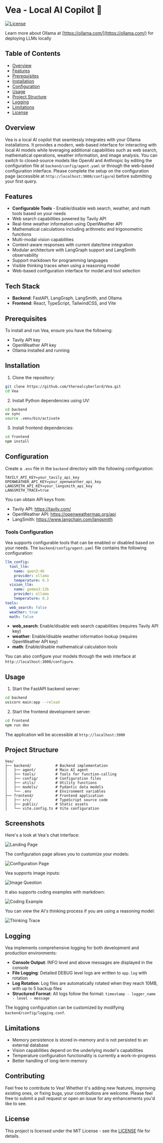 # Vea - Local AI Copilot 🤖

[![License](https://img.shields.io/badge/License-MIT-blue.svg)](LICENSE)

Learn more about Ollama at [https://ollama.com/](https://ollama.com/) for deploying LLMs locally

## Table of Contents

- [Overview](#overview)
- [Features](#features)
- [Prerequisites](#prerequisites)
- [Installation](#installation)
- [Configuration](#configuration)
- [Usage](#usage)
- [Project Structure](#project-structure)
- [Logging](#logging)
- [Limitations](#limitations)
- [License](#license)

## Overview

Vea is a local AI copilot that seamlessly integrates with your Ollama installations. It provides a modern, web-based interface for interacting with local AI models while leveraging additional capabilities such as web search, mathematical operations, weather information, and image analysis. You can switch to closed-source models like OpenAI and Anthropic by editing the configuration file at `backend/config/agent.yaml` or through the web-based configuration interface. Please complete the setup on the configuration page (accessible at `http://localhost:3000/configure`) before submitting your first query.

## Features

- **Configurable Tools** - Enable/disable web search, weather, and math tools based on your needs
- Web search capabilities powered by Tavily API
- Real-time weather information using OpenWeather API
- Mathematical calculations including arithmetic and trigonometric functions
- Multi-modal vision capabilities
- Context-aware responses with current date/time integration
- Modular architecture with LangGraph support and LangSmith observability
- Support markdown for programming languages
- Visible thinking traces when using a reasoning model
- Web-based configuration interface for model and tool selection

## Tech Stack

- **Backend**: FastAPI, LangGraph, LangSmith, and Ollama
- **Frontend**: React, TypeScript, TailwindCSS, and Vite

## Prerequisites

To install and run Vea, ensure you have the following:

- Tavily API key
- OpenWeather API key
- Ollama installed and running

## Installation

1. Clone the repository:

```bash
git clone https://github.com/therealcyberlord/Vea.git
cd Vea
```

2. Install Python dependencies using UV:

```bash
cd backend
uv sync
source .venv/bin/activate
```

3. Install frontend dependencies:

```bash
cd frontend
npm install
```

## Configuration

Create a `.env` file in the `backend` directory with the following configuration:

```
TAVILY_API_KEY=your_tavily_api_key
OPENWEATHER_API_KEY=your_openweather_api_key
LANGSMITH_API_KEY=your_langsmith_api_key
LANGSMITH_TRACE=true
```

You can obtain API keys from:

- Tavily API: https://tavily.com/
- OpenWeather API: https://openweathermap.org/api
- LangSmith: https://www.langchain.com/langsmith

### Tools Configuration

Vea supports configurable tools that can be enabled or disabled based on your needs. The `backend/config/agent.yaml` file contains the following configuration:

```yaml
llm_config:
  tool_llm:
    name: qwen3:4b
    provider: ollama
    temperature: 0.3
  vision_llm:
    name: gemma3:12b
    provider: ollama
    temperature: 0.2
tools:
  web_search: false
  weather: true
  math: false
```

- **web_search**: Enable/disable web search capabilities (requires Tavily API key)
- **weather**: Enable/disable weather information lookup (requires OpenWeather API key)
- **math**: Enable/disable mathematical calculation tools

You can also configure your models through the web interface at `http://localhost:3000/configure`.

## Usage

1. Start the FastAPI backend server:

```bash
cd backend
uvicorn main:app --reload
```

2. Start the frontend development server:

```bash
cd frontend
npm run dev
```

The application will be accessible at `http://localhost:3000`

## Project Structure

```
Vea/
├── backend/           # Backend implementation
│   ├── agent/         # Main AI agent
│   ├── tools/         # Tools for function-calling
│   ├── config/        # Configuration files
│   ├── utils/         # Utility functions
│   ├── models/        # Pydantic data models
│   └── .env           # Environment variables
├── frontend/          # Frontend application
│   ├── src/           # TypeScript source code
│   ├── public/        # Static assets
│   └── vite.config.ts # Vite configuration
```

## Screenshots

Here's a look at Vea's chat interface:

![Landing Page](images/landing-page.png)

The configuration page allows you to customize your models:

![Configuration Page](images/config-page.png)

Vea supports image inputs:

![Image Question](images/image-question.png)

It also supports coding examples with markdown:

![Coding Example](images/coding-example.png)

You can view the AI's thinking process if you are using a reasoning model:

![Thinking Trace](images/thinking-trace.png)

## Logging

Vea implements comprehensive logging for both development and production environments:

- **Console Output**: INFO level and above messages are displayed in the console
- **File Logging**: Detailed DEBUG level logs are written to `app.log` with rotation
- **Log Rotation**: Log files are automatically rotated when they reach 10MB, with up to 5 backup files
- **Structured Format**: All logs follow the format: `timestamp - logger_name - level - message`

The logging configuration can be customized by modifying `backend/config/logging.conf`.

## Limitations

- Memory persistence is stored in-memory and is not persisted to an external database
- Vision capabilities depend on the underlying model's capabilities
- Temperature configuration functionality is currently a work-in-progress
- Better handling of long-term memory

## Contributing

Feel free to contribute to Vea! Whether it's adding new features, improving existing ones, or fixing bugs, your contributions are welcome. Please feel free to submit a pull request or open an issue for any enhancements you'd like to see.

## License

This project is licensed under the MIT License - see the [LICENSE](LICENSE) file for details.
